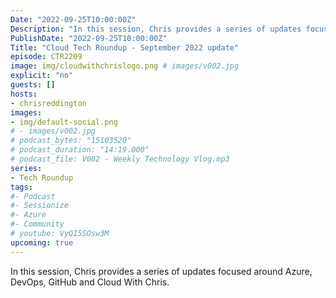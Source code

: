 ```yaml
---
Date: "2022-09-25T10:00:00Z"
Description: "In this session, Chris provides a series of updates focused around Azure, DevOps, GitHub and Cloud With Chris."
PublishDate: "2022-09-25T10:00:00Z"
Title: "Cloud Tech Roundup - September 2022 update"
episode: CTR2209
image: img/cloudwithchrislogo.png # images/v002.jpg
explicit: "no"
guests: []
hosts:
- chrisreddington
images:
- img/default-social.png
# - images/v002.jpg
# podcast_bytes: "15103520"
# podcast_duration: "14:19.000"
# podcast_file: V002 - Weekly Technology Vlog.mp3
series:
- Tech Roundup
tags:
#- Podcast
#- Sessionize
#- Azure
#- Community
# youtube: VyQI5SOsw3M
upcoming: true
---
```

In this session, Chris provides a series of updates focused around Azure, DevOps, GitHub and Cloud With Chris.
